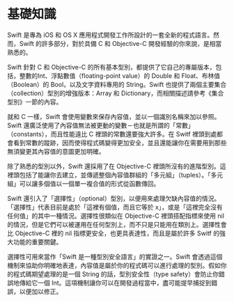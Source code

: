 # 基礎知識

Swift 是專為 iOS 和 OS X 應用程式開發工作所設計的一套全新的程式語言。然而，Swift 的許多部分，對於具備 C 和 Objective-C 開發經驗的你來說，是相當熟悉的。

Swift 針對 C 和 Objective-C 的所有基本型別，都提供了它自己的專屬版本，包括，整數的Int、浮點數值（floating-point value）的 Double 和 Float、布林值（Boolean）的 Bool，以及文字資料專用的 String。Swift 也提供了兩個主要集合（collection）型別的增強版本：Array 和 Dictionary，而相關描述請參考《集合型別》一節的內容。

就和 C 一樣，Swift 會使用變數來保存內容值，並以一個識別名稱來加以參照。Swift 還廣泛使用了內容值無法被更動的變數－也就是所謂的「常數」（constants），而且性能遠比 C 裡頭的常數還要強大許多。在 Switf 裡頭到處都會看到常數的蹤跡，因而使得程式碼變得更加安全，並且還能讓你在需要用到那些無須變更其內容值的意圖更加明確。

除了熟悉的型別以外，Swift 還採用了在 Objective-C 裡頭所沒有的進階型別。這裡頭包括了能讓你去建立，並傳遞整個內容值群組的「多元組」（tuples）。「多元組」可以讓多個值以一個單一複合值的形式從函數傳回。

Swift 還引入了「選擇性」（optional）型別，以便用來處理欠缺內容值的情況。「選擇性」代表目前是處於「這裡有個值，而且它等於 x」，或是「這裡完全沒有任何值」的其中一種情況。選擇性很類似在 Objective-C 裡頭搭配指標來使用 nil 的情況，但是它們可以被運用在任何型別上，而不只是只能用在類別上。選擇性會比 Objective-C 裡的 nil 指標更安全，也更具表達性，而且是屬於許多 Switf 的強大功能的重要關鍵。

選擇性可用來當作「Swift 是一種型別安全語言」的實證之一。Swift 會透過這個機制來協助你明確地表達，內容值是屬於你的程式碼可以進行處理的型別。假如你的程式碼期望處理的是一個 String 的話，型別安全性（type safety）會防止你錯誤地傳給它一個 Int。這項機制讓你可以在開發過程當中，盡可能提早捕捉到錯誤，以便加以修正。
